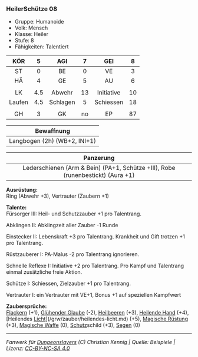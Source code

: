 ### HeilerSchütze 08

- Gruppe: Humanoide
- Volk: Mensch
- Klasse: Heiler
- Stufe: 8
- Fähigkeiten: Talentiert

|  KÖR   |  5  |   AGI    |  7  |    GEI     |  8  |
| :----: | :-: | :------: | :-: | :--------: | :-: |
|   ST   |  0  |    BE    |  0  |     VE     |  3  |
|   HÄ   |  4  |    GE    |  5  |     AU     |  6  |
|        |     |          |     |            |     |
|   LK   | 4.5 |  Abwehr  | 13  | Initiative | 10  |
| Laufen | 4.5 | Schlagen |  5  | Schiessen  | 18  |
|        |     |          |     |            |     |
|   GH   |  3  |    GK    | no  |     EP     | 87  |

|          Bewaffnung          |
| :--------------------------: |
| Langbogen (2h) (WB+2, INI+1) |

|                                    Panzerung                                    |
| :-----------------------------------------------------------------------------: |
| Lederschienen (Arm & Bein) (PA+1, Schütze +III), Robe (runenbestickt) (Aura +1) |

**Ausrüstung:**  
Ring (Abwehr +3), Vertrauter (Zaubern +1)

**Talente:**  
Fürsorger III: Heil- und Schutzzauber +1 pro Talentrang.

Abklingen II: Abklingzeit aller Zauber -1 Runde

Einstecker II: Lebenskraft +3 pro Talentrang. Krankheit und Gift trotzen +1 pro Talentrang.

Rüstzauberer I: PA-Malus -2 pro Talentrang ignorieren.

Schnelle Reflexe I: Initiative +2 pro Talentrang. Pro Kampf und Talentrang einmal zusätzliche freie Aktion.

Schütze I: Schiessen, Zielzauber +1 pro Talentrang.

Vertrauter I: ein Vertrauter mit VE+1, Bonus +1 auf speziellen Kampfwert

**Zaubersprüche:**  
[Flackern](/grw/zauber/flackern.md) (+1), [Glühender Glaube](/grw/zauber/gluehender-glaube.md) (-2), [Heilbeeren](/grw/zauber/heilbeeren.md) (+3), [Heilende Hand](/grw/zauber/heilende-hand.md) (+4), [Heilendes [Licht](/grw/zauber/licht.md)](/grw/zauber/heilendes-licht.md) (+5), [Magische Rüstung](/grw/zauber/magische-ruestung.md) (+3), [Magische Waffe](/grw/zauber/magische-waffe.md) (0), [Schutz](/fanwerk/zauber/schutz.md)schild (+3), [Segen](/grw/zauber/segen.md) (0)

---

_Fanwerk für [Dungeonslayers](https://www.dungeonslayers.net/) (C) Christian Kennig | Quelle: Beispiele | Lizenz: [CC-BY-NC-SA 4.0](https://creativecommons.org/licenses/by-nc-sa/4.0/deed.de)_
